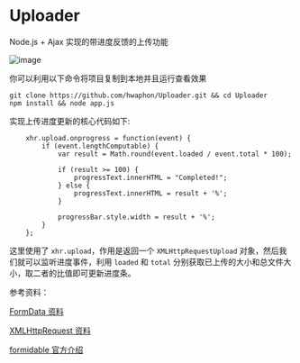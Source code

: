 # Uploader
Node.js + Ajax 实现的带进度反馈的上传功能

![image](https://github.com/hwaphon/Uploader/blob/master/demo.gif)

你可以利用以下命令将项目复制到本地并且运行查看效果

	git clone https://github.com/hwaphon/Uploader.git && cd Uploader
	npm install && node app.js

实现上传进度更新的核心代码如下:

		xhr.upload.onprogress = function(event) {
			if (event.lengthComputable) {
				var result = Math.round(event.loaded / event.total * 100);

				if (result >= 100) {
					progressText.innerHTML = "Completed!";
				} else {			
					progressText.innerHTML = result + '%';
				}

				progressBar.style.width = result + '%';
			}
		};
		
这里使用了 `xhr.upload`，作用是返回一个 `XMLHttpRequestUpload` 对象，然后我们就可以监听进度事件，利用 `loaded` 和 `total` 分别获取已上传的大小和总文件大小，取二者的比值即可更新进度条。

参考资料：

[FormData 资料](https://developer.mozilla.org/zh-CN/docs/Web/API/FormData)

[XMLHttpRequest 资料](https://developer.mozilla.org/zh-CN/docs/Web/API/XMLHttpRequest)

[formidable 官方介绍](https://www.npmjs.com/package/formidable)
